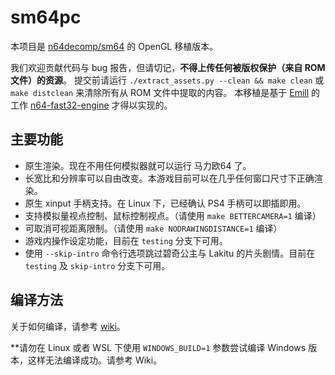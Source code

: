 # sm64pc
本项目是 [n64decomp/sm64](https://github.com/n64decomp/sm64) 的 OpenGL 移植版本。

我们欢迎贡献代码与 bug 报告，但请切记，**不得上传任何被版权保护（来自 ROM 文件）的资源**。
提交前请运行 `./extract_assets.py --clean && make clean` 或 `make distclean` 来清除所有从 ROM 文件中提取的内容。
本移植是基于 [Emill](https://github.com/Emill) 的工作 [n64-fast32-engine](https://github.com/Emill/n64-fast3d-engine/) 才得以实现的。

## 主要功能

 * 原生渲染。现在不用任何模拟器就可以运行 马力欧64 了。 
 * 长宽比和分辨率可以自由改变。本游戏目前可以在几乎任何窗口尺寸下正确渲染。
 * 原生 xinput 手柄支持。在 Linux 下，已经确认 PS4 手柄可以即插即用。
 * 支持模拟量视点控制、鼠标控制视点。（请使用 `make BETTERCAMERA=1` 编译）
 * 可取消可视距离限制。（请使用 `make NODRAWINGDISTANCE=1` 编译）
 * 游戏内操作设定功能，目前在 `testing` 分支下可用。
 * 使用 `--skip-intro` 命令行选项跳过碧奇公主与 Lakitu 的片头剧情。目前在 `testing` 及 `skip-intro` 分支下可用。

## 编译方法
关于如何编译，请参考 [wiki](https://github.com/sm64pc/sm64pc/wiki)。

**请勿在 Linux 或者 WSL 下使用 `WINDOWS_BUILD=1` 参数尝试编译 Windows 版本，这样无法编译成功。请参考 Wiki。
